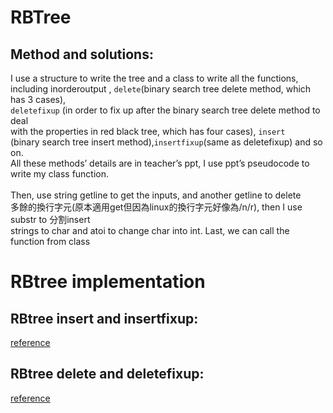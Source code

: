 # RBTree

## Method and solutions: 
I use a structure to write the tree and a class to write all the functions,<br>
including inorderoutput , `delete`(binary search tree delete method, which has 3 cases), <br>
`deletefixup` (in order to fix up after the binary search tree delete method to deal <br>
with the properties in red black tree, which has four cases), `insert`<br>
(binary search tree insert method),`insertfixup`(same as deletefixup) and so on. <br>
All these methods’ details are in teacher’s ppt, I use ppt’s pseudocode to write my class function.<br>                     
Then, use string getline to get the inputs, and another getline to delete<br>
多餘的換行字元(原本適用get但因為linux的換行字元好像為/n/r), then I use substr to 分割insert<br>
strings to char and atoi to change char into int. Last, we can call the function from class                   

# RBtree implementation

## RBtree insert and insertfixup:
[reference](http://alrightchiu.github.io/SecondRound/red-black-tree-insertxin-zeng-zi-liao-yu-fixupxiu-zheng.html)
## RBtree delete and deletefixup:
[reference](http://alrightchiu.github.io/SecondRound/red-black-tree-deleteshan-chu-zi-liao-yu-fixupxiu-zheng.html)
